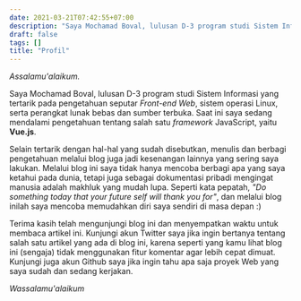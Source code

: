 ```yaml
---
date: 2021-03-21T07:42:55+07:00
description: "Saya Mochamad Boval, lulusan D-3 program studi Sistem Informasi yang tertarik pada pengetahuan seputar Front-end Web, sistem operasi Linux, serta perangkat lunak bebas dan sumber terbuka."
draft: false
tags: []
title: "Profil"
---
```


_Assalamu'alaikum._

Saya Mochamad Boval, lulusan D-3 program studi Sistem Informasi yang tertarik pada pengetahuan seputar _Front-end Web_, sistem operasi Linux, serta perangkat lunak bebas dan sumber terbuka. Saat ini saya sedang mendalami pengetahuan tentang salah satu _framework_ JavaScript, yaitu **Vue.js**.

Selain tertarik dengan hal-hal yang sudah disebutkan, menulis dan berbagi pengetahuan melalui blog juga jadi kesenangan lainnya yang sering saya lakukan. Melalui blog ini saya tidak hanya mencoba berbagi apa yang saya ketahui pada dunia, tetapi juga sebagai dokumentasi pribadi mengingat manusia adalah makhluk yang mudah lupa. Seperti kata pepatah, _"Do something today that your future self will thank you for"_, dan melalui blog inilah saya mencoba memudahkan diri saya sendiri di masa depan :)

Terima kasih telah mengunjungi blog ini dan menyempatkan waktu untuk membaca artikel ini. Kunjungi akun Twitter saya jika ingin bertanya tentang salah satu artikel yang ada di blog ini, karena seperti yang kamu lihat blog ini (sengaja) tidak menggunakan fitur komentar agar lebih cepat dimuat. Kunjungi juga akun Github saya jika ingin tahu apa saja proyek Web yang saya sudah dan sedang kerjakan.

_Wassalamu'alaikum_